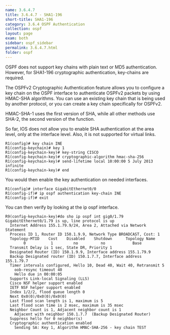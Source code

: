 ```yaml
---
name: 3.6.4.7
title: 3.6.4.7 - SHA1-196
short-title: SHA1-196
category: 3.6.4 OSPF Authentication
collection: ospf
layout: page
exam: both
sidebar: ospf_sidebar
permalink: 3.6.4.7.html
folder: ospf
---
```

OSPF does not support key chains with plain text or MD5 authentication. However, for SHA1-196 cryptographic authentication, key-chains are required.

The OSPFv2 Cryptographic Authentication feature allows you to configure a key chain on the OSPF interface to authenticate OSPFv2 packets by using HMAC-SHA algorithms. You can use an existing key chain that is being used by another protocol, or you can create a key chain specifically for OSPFv2.

HMAC-SHA-1 uses the first version of SHA, while all other methods use SHA-2, the second version of the function.

So far, IOS does not allow you to enable SHA authentication at the area level, only at the interface level. Also, it is not supported for virtual links.

```
R1(config)# key chain INE
R1(config-keychain)# key 1
R1(config-keychain-key)# key-string CISCO
R1(config-keychain-key)# cryptographic-algorithm hmac-sha-256
R1(config-keychain-key)# send-lifetime local 10:00:00 5 July 2013 infinite
R1(config-keychain-key)# end
```
You would then enable the key authentication on needed interfaces.
```
R1(config)# interface GigabitEthernet0/0
R1(config-if)# ip ospf authentication key-chain INE
R1(config-if)# exit
```
You can then verify by looking at the ip ospf interface.
```
R9(config-keychain-key)#do sho ip ospf int gig0/1.79
GigabitEthernet0/1.79 is up, line protocol is up
  Internet Address 155.1.79.9/24, Area 2, Attached via Network Statement
  Process ID 1, Router ID 150.1.9.9, Network Type BROADCAST, Cost: 1
  Topology-MTID    Cost    Disabled    Shutdown      Topology Name
        0           1         no          no            Base
  Transmit Delay is 1 sec, State DR, Priority 1
  Designated Router (ID) 150.1.9.9, Interface address 155.1.79.9
  Backup Designated router (ID) 150.1.7.7, Interface address 155.1.79.7
  Timer intervals configured, Hello 10, Dead 40, Wait 40, Retransmit 5
    oob-resync timeout 40
    Hello due in 00:00:05
  Supports Link-local Signaling (LLS)
  Cisco NSF helper support enabled
  IETF NSF helper support enabled
  Index 1/2/2, flood queue length 0
  Next 0x0(0)/0x0(0)/0x0(0)
  Last flood scan length is 1, maximum is 5
  Last flood scan time is 2 msec, maximum is 35 msec
  Neighbor Count is 1, Adjacent neighbor count is 1
    Adjacent with neighbor 150.1.7.7  (Backup Designated Router)
  Suppress hello for 0 neighbor(s)
  Cryptographic authentication enabled
    Sending SA: Key 1, Algorithm HMAC-SHA-256 - key chain TEST
```
